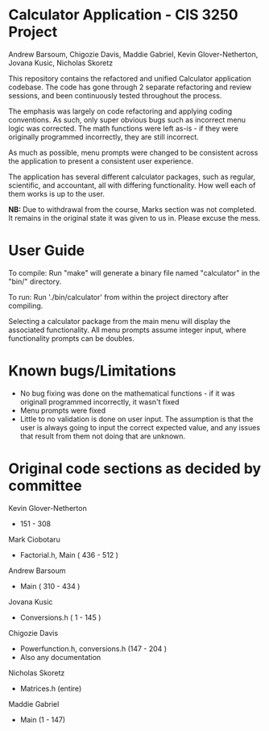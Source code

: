 # Calculator Application - CIS 3250 Project
Andrew Barsoum, Chigozie Davis, Maddie Gabriel, Kevin Glover-Netherton, Jovana Kusic, Nicholas Skoretz

This repository contains the refactored and unified Calculator application codebase.  The code has gone through 2 separate refactoring and review sessions, and been continuously tested throughout the process.

The emphasis was largely on code refactoring and applying coding conventions.  As such, only super obvious bugs such as incorrect menu logic was corrected.  The math functions were left as-is - if they were originally programmed incorrectly, they are still incorrect.

As much as possible, menu prompts were changed to be consistent across the application to present a consistent user experience.

The application has several different calculator packages, such as regular, scientific, and accountant, all with differing functionality.  How well each of them works is up to the user.  


**NB:** Due to withdrawal from the course, Marks section was not completed.  It remains in the original state it was given to us in.  Please excuse the mess.

# User Guide

To compile:  Run "make" will generate a binary file named "calculator" in the "bin/" directory.

To run:  Run './bin/calculator' from within the project directory after compiling.

Selecting a calculator package from the main menu will display the associated functionality.  All menu prompts assume integer input, where functionality prompts can be doubles.

# Known bugs/Limitations
- No bug fixing was done on the mathematical functions - if it was originall programmed incorrectly, it wasn't fixed
- Menu prompts were fixed
- Little to no validation is done on user input.  The assumption is that the user is always going to input the correct expected value, and any issues that result from them not doing that are unknown.

# Original code sections as decided by committee

Kevin Glover-Netherton
- 151 - 308 

Mark Ciobotaru
- Factorial.h, Main ( 436 - 512 )

Andrew Barsoum
- Main ( 310 - 434 )

Jovana Kusic
- Conversions.h ( 1 - 145 )

Chigozie Davis
- Powerfunction.h, conversions.h  (147 - 204 )
- Also any documentation

Nicholas Skoretz
- Matrices.h (entire)

Maddie Gabriel
- Main (1 - 147)

